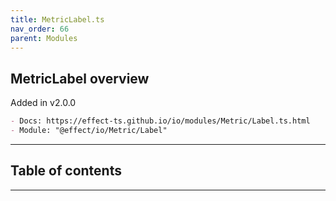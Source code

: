 ```yaml
---
title: MetricLabel.ts
nav_order: 66
parent: Modules
---
```


## MetricLabel overview

Added in v2.0.0

```md
- Docs: https://effect-ts.github.io/io/modules/Metric/Label.ts.html
- Module: "@effect/io/Metric/Label"
```

---

<h2 class="text-delta">Table of contents</h2>

---
